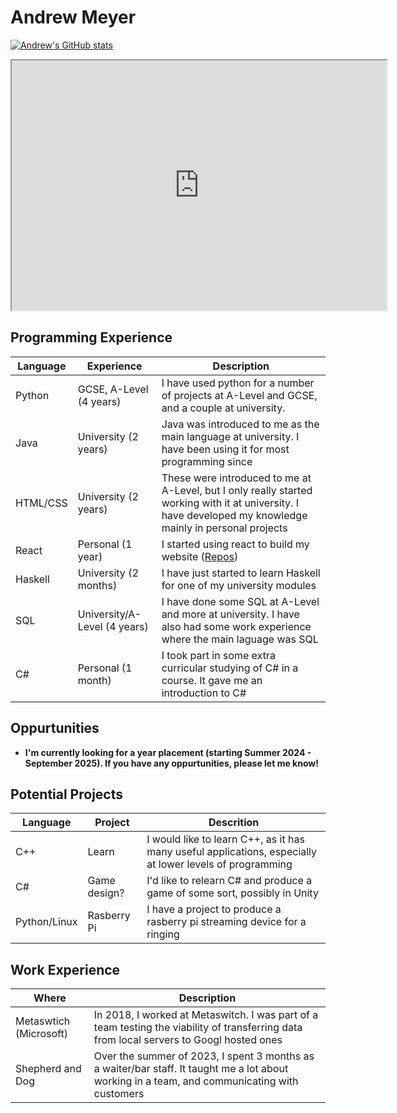 # Andrew Meyer

[![Andrew's GitHub stats](https://github-readme-stats.vercel.app/api?username=andrew03meyer)](https://github.com/andrew03meyer/github-readme-stats)

<iframe src="https://www.andrewmeyer.co.uk" width="600" height="400"></iframe>

## Programming Experience
| Language | Experience     | Description |
| -------- | -------------- | -------------------------------------------------------------------------------------------- |
| Python | GCSE, A-Level  (4 years) | I have used python for a number of projects at A-Level and GCSE, and a couple at university. |
| Java      | University    (2 years) | Java was introduced to me as the main language at university. I have been using it for most programming since |
| HTML/CSS | University (2 years) | These were introduced to me at A-Level, but I only really started working with it at university. I have developed my knowledge mainly in personal projects |
| React | Personal (1 year) | I started using react to build my website ([Repos](https://github.com/andrew03meyer/Andrew-Meyer)) |
| Haskell | University (2 months) | I have just started to learn Haskell for one of my university modules |
| SQL | University/A-Level (4 years) | I have done some SQL at A-Level and more at university. I have also had some work experience where the main laguage was SQL |
| C# | Personal (1 month) | I took part in some extra curricular studying of C# in a course. It gave me an introduction to C# |

## Oppurtunities
 - **I'm currently looking for a year placement (starting Summer 2024 - September 2025). If you have any oppurtunities, please let me know!**

## Potential Projects
| Language | Project | Descrition |
| -------- | ------- | ---------- |
| C++ | Learn | I would like to learn C++, as it has many useful applications, especially at lower levels of programming |
| C# | Game design? | I'd like to relearn C# and produce a game of some sort, possibly in Unity |
| Python/Linux | Rasberry Pi | I have a project to produce a rasberry pi streaming device for a ringing |

## Work Experience
| Where | Description |
| ----- | ----------- |
| Metaswtich (Microsoft) | In 2018, I worked at Metaswitch. I was part of a team testing the viability of transferring data from local servers to Googl hosted ones |
|Shepherd and Dog | Over the summer of 2023, I spent 3 months as a waiter/bar staff. It taught me a lot about working in a team, and communicating with customers |
